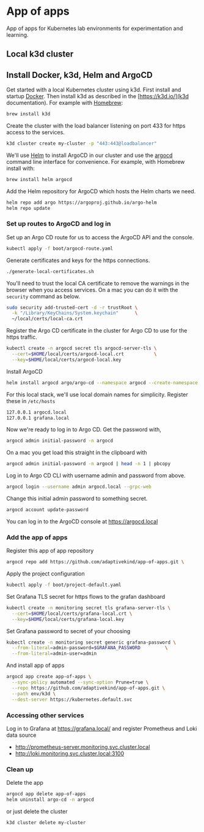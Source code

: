 # App of apps

App of apps for Kubernetes lab environments for experimentation and learning.

## Local k3d cluster

## Install Docker, k3d, Helm and ArgoCD

Get started with a local Kubernetes cluster using k3d. First install and startup
[Docker](https://docs.docker.com/engine/install/). Then install k3d as described
in the [https://k3d.io/](k3d documentation). For example with
[Homebrew](https://brew.sh/):

```sh
brew install k3d
```

Create the cluster with the load balancer listening on port 433 for https
access to the services.

```sh
k3d cluster create my-cluster -p "443:443@loadbalancer"
```

We'll use [Helm](https://helm.sh/) to install ArgoCD in our cluster and use the [argocd](https://argo-cd.readthedocs.io/en/stable/getting_started/#2-download-argo-cd-cli) command
line interface for convenience. For example, with Homebrew install with:

```sh
brew install helm argocd
```

Add the Helm repository for ArgoCD which hosts the Helm charts we need.

```sh
helm repo add argo https://argoproj.github.io/argo-helm
helm repo update
```

### Set up routes to ArgoCD and log in

Set up an Argo CD route for us to access the ArgoCD API and the console.

```sh
kubectl apply -f boot/argocd-route.yaml
```

Generate certificates and keys for the https connections.

```sh
./generate-local-certificates.sh
```

You'll need to trust the local CA certificate to remove the warnings in the
browser when you access services. On a mac you can do it with the `security`
command as below.

```sh
sudo security add-trusted-cert -d -r trustRoot \
  -k "/Library/KeyChains/System.keychain"      \
  ~/local/certs/local-ca.crt
```

Register the Argo CD certificate in the cluster for Argo CD to use for the https
traffic.

```sh
kubectl create -n argocd secret tls argocd-server-tls \
  --cert=$HOME/local/certs/argocd-local.crt           \
  --key=$HOME/local/certs/argocd-local.key
```

Install ArgoCD

```sh
helm install argocd argo/argo-cd --namespace argocd --create-namespace
```

For this local stack, we'll use local domain names for simplicity. Register these in `/etc/hosts`

```sh
127.0.0.1 argocd.local
127.0.0.1 grafana.local
```

Now we're ready to log in to Argo CD. Get the password with,

```sh
argocd admin initial-password -n argocd
```

On a mac you get load this straight in the clipboard with

```sh
argocd admin initial-password -n argocd | head -n 1 | pbcopy
```

Log in to Argo CD CLI with username admin and password from above.

```sh
argocd login --username admin argocd.local --grpc-web
```

Change this initial admin password to something secret.

```sh
argocd account update-password
```

You can log in to the ArgoCD console at <https://argocd.local>

### Add the app of apps

Register this app of app repository

```sh
argocd repo add https://github.com/adaptivekind/app-of-apps.git \
```

Apply the project configuration

```sh
kubectl apply -f boot/project-default.yaml
```

Set Grafana TLS secret for https flows to the grafan dashboard

```sh
kubectl create -n monitoring secret tls grafana-server-tls \
  --cert=$HOME/local/certs/grafana-local.crt \
  --key=$HOME/local/certs/grafana-local.key
```

Set Grafana password to secret of your choosing

```sh
kubectl create -n monitoring secret generic grafana-password \
  --from-literal=admin-password=$GRAFANA_PASSWORD         \
  --from-literal=admin-user=admin
```

And install app of apps

```sh
argocd app create app-of-apps \
  --sync-policy automated --sync-option Prune=true \
  --repo https://github.com/adaptivekind/app-of-apps.git \
  --path env/k3d \
  --dest-server https://kubernetes.default.svc
```

### Accessing other services

Log in to Grafana at <https://grafana.local/> and register Prometheus and Loki data source

- <http://prometheus-server.monitoring.svc.cluster.local>
- <http://loki.monitoring.svc.cluster.local:3100>

### Clean up

Delete the app

```sh
argocd app delete app-of-apps
helm uninstall argo-cd -n argocd
```

or just delete the cluster

```sh
k3d cluster delete my-cluster
```
